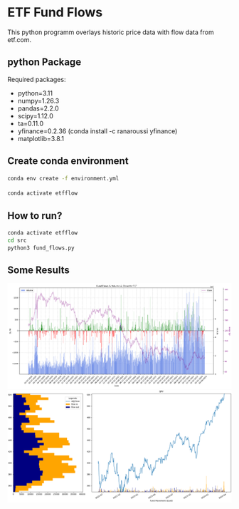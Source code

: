 # ETF Fund Flows

This python programm overlays historic price data with flow data from etf.com.

## python Package

Required packages:
- python=3.11
- numpy=1.26.3
- pandas=2.2.0
- scipy=1.12.0
- ta=0.11.0
- yfinance=0.2.36 (conda install -c ranaroussi yfinance)
- matplotlib=3.8.1

## Create conda environment
```bash
conda env create -f environment.yml

conda activate etfflow
```

## How to run?

```bash
conda activate etfflow
cd src
python3 fund_flows.py
```

## Some Results
<img src="./images/example/flow_plotter_TLT.png" alt="Example"/>
<img src="./images/example/SPY.png" alt="Example"/>
